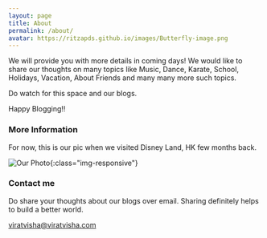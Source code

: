 ```yaml
---
layout: page
title: About
permalink: /about/
avatar: https://ritzapds.github.io/images/Butterfly-image.png
---
```


We will provide you with more details in coming days!
We would like to share our thoughts on many topics like Music, Dance, Karate, School, Holidays, Vacation, About Friends and many many more such topics.

Do watch for this space and our blogs.

Happy Blogging!!

### More Information

For now, this is our pic when we visited Disney Land, HK few months back.

![Our Photo](/images/Virat-Tvisha-HK-Disney-IMG_20191003_162743.jpg){:class="img-responsive"}

### Contact me

Do share your thoughts about our blogs over email.
Sharing definitely helps to build a better world.

[viratvisha@viratvisha.com](mailto:ritzapds@gmail.com)

